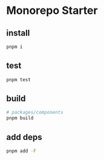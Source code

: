 # Monorepo Starter

## install

```sh
pnpm i
```

## test

```sh
pnpm test
```

## build

```sh
# packages/components
pnpm build
```
## add deps
```sh
pnpm add -F 
```